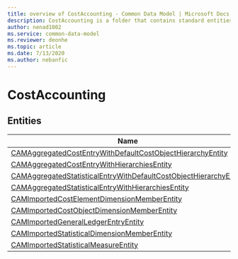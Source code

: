 ```yaml
---
title: overview of CostAccounting - Common Data Model | Microsoft Docs
description: CostAccounting is a folder that contains standard entities related to the Common Data Model.
author: nenad1002
ms.service: common-data-model
ms.reviewer: deonhe
ms.topic: article
ms.date: 7/13/2020
ms.author: nebanfic
---
```


# CostAccounting


## Entities

|Name|Description|
|---|---|
|[CAMAggregatedCostEntryWithDefaultCostObjectHierarchyEntity](CAMAggregatedCostEntryWithDefaultCostObjectHierarchyEntity.md)||
|[CAMAggregatedCostEntryWithHierarchiesEntity](CAMAggregatedCostEntryWithHierarchiesEntity.md)||
|[CAMAggregatedStatisticalEntryWithDefaultCostObjectHierarchyEntity](CAMAggregatedStatisticalEntryWithDefaultCostObjectHierarchyEntity.md)||
|[CAMAggregatedStatisticalEntryWithHierarchiesEntity](CAMAggregatedStatisticalEntryWithHierarchiesEntity.md)||
|[CAMImportedCostElementDimensionMemberEntity](CAMImportedCostElementDimensionMemberEntity.md)||
|[CAMImportedCostObjectDimensionMemberEntity](CAMImportedCostObjectDimensionMemberEntity.md)||
|[CAMImportedGeneralLedgerEntryEntity](CAMImportedGeneralLedgerEntryEntity.md)||
|[CAMImportedStatisticalDimensionMemberEntity](CAMImportedStatisticalDimensionMemberEntity.md)||
|[CAMImportedStatisticalMeasureEntity](CAMImportedStatisticalMeasureEntity.md)||
